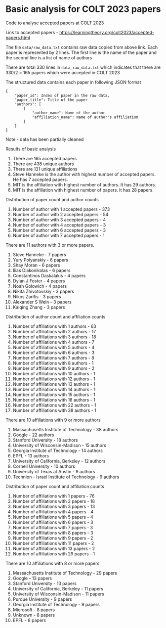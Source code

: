 # Basic analysis for COLT 2023 papers 
Code to analyse accepted papers at COLT 2023

Link to accepted papers - https://learningtheory.org/colt2023/accepted-papers.html

The file `data/raw_data.txt` contains raw data copied from above link. Each paper is represented by 2 lines. The first line is the name of the paper and the second line is a list of name of authors

There are total 330 lines in `data_raw_data.txt` which indicates that there are 330/2 = 165 papers which were accepted in COLT 2023

The structured data contains each paper in following JSON format
```
{
    "paper_id": Index of paper in the raw data,
    "paper_title": Title of the paper
    "authors": [
        {
            "author_name": Name of the author
            "affiliation_name": Name of author's affiliation
        }
    ]
}
```
Note - data has been partially cleaned

Results of basic analysis
1. There are 165 accepted papers
2. There are 438 unique authors
3. There are 131 unique affiliations
4. Steve Hanneke is the author with highest number of accepted papers. He has 7 accepted papers.
5. MIT is the affiliation with highest number of authors. It has 29 authors.
6. MIT is the affiliation with highest number of papers. It has 28 papers.

Distribution of paper count and author counts
1. Number of author with 1 accepted papers - 373
2. Number of author with 2 accepted papers - 54
3. Number of author with 3 accepted papers - 4
4. Number of author with 4 accepted papers - 3
5. Number of author with 6 accepted papers - 3
6. Number of author with 7 accepted papers - 1

There are 11 authors with 3 or more papers.
1. Steve Hanneke - 7 papers
2. Yury Polyanskiy - 6 papers
3. Shay Moran - 6 papers
4. Ilias Diakonikolas - 6 papers
5. Constantinos Daskalakis - 4 papers
6. Dylan J Foster - 4 papers
7. Noah Golowich - 4 papers
8. Nikita Zhivotovskiy - 3 papers
9. Nikos Zarifis - 3 papers
10. Alexander S Wein - 3 papers
11. Kaiqing Zhang - 3 papers

Distribution of author count and affiliation counts
1. Number of affiliations with 1 authors - 63
2. Number of affiliations with 2 authors - 17
3. Number of affiliations with 3 authors - 18
4. Number of affiliations with 4 authors - 7
5. Number of affiliations with 5 authors - 4
6. Number of affiliations with 6 authors - 3
7. Number of affiliations with 7 authors - 8
8. Number of affiliations with 8 authors - 1
9. Number of affiliations with 9 authors - 2
10. Number of affiliations with 10 authors - 1
11. Number of affiliations with 12 authors - 1
12. Number of affiliations with 13 authors - 1
13. Number of affiliations with 14 authors - 1
14. Number of affiliations with 15 authors - 1
15. Number of affiliations with 18 authors - 1
16. Number of affiliations with 22 authors - 1
17. Number of affiliations with 38 authors - 1

There are 10 affiliations with 9 or more authors
1. Massachusetts Institute of Technology - 38 authors
2. Google - 22 authors
3. Stanford University - 18 authors
4. University of Wisconsin-Madison - 15 authors
5. Georgia Institute of Technology - 14 authors
6. EPFL - 13 authors
7. University of California, Berkeley - 12 authors
8. Cornell University - 10 authors
9. University of Texas at Austin - 9 authors
10. Technion - Israel Institute of Technology - 9 authors

Distribution of paper count and affiliation counts
1. Number of affiliations with 1 papers - 76
2. Number of affiliations with 2 papers - 18
3. Number of affiliations with 3 papers - 13
4. Number of affiliations with 4 papers - 4
5. Number of affiliations with 5 papers - 4
6. Number of affiliations with 6 papers - 3
7. Number of affiliations with 7 papers - 3
8. Number of affiliations with 8 papers - 3
9. Number of affiliations with 9 papers - 2
10. Number of affiliations with 11 papers - 2
11. Number of affiliations with 13 papers - 2
12. Number of affiliations with 29 papers - 1

There are 10 affiliations with 8 or more papers
1. Massachusetts Institute of Technology - 29 papers
2. Google - 13 papers
3. Stanford University - 13 papers
4. University of California, Berkeley - 11 papers
5. University of Wisconsin-Madison - 11 papers
6. Purdue University - 9 papers
7. Georgia Institute of Technology - 9 papers
8. Microsoft - 8 papers
9. Unknown - 8 papers
10. EPFL - 8 papers
